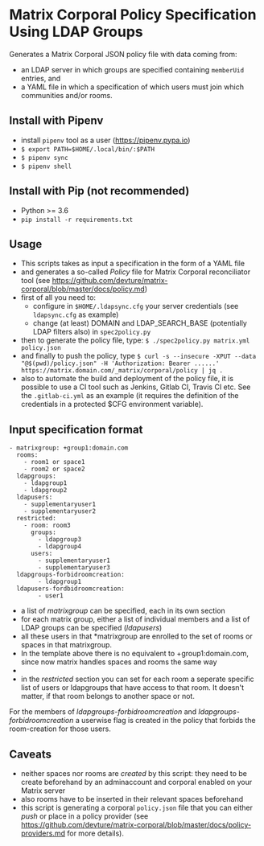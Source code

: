 # Matrix Corporal Policy Specification Using LDAP Groups

Generates a Matrix Corporal JSON policy file with data coming from:
- an LDAP server in which groups are specified containing `memberUid` entries, and
- a YAML file in which a specification of which users must join which communities and/or rooms.

## Install with Pipenv

* install `pipenv` tool as a user (https://pipenv.pypa.io)
* `$ export PATH=$HOME/.local/bin/:$PATH`
* `$ pipenv sync`
* `$ pipenv shell`

## Install with Pip (not recommended)

* Python >= 3.6
* `pip install -r requirements.txt`

## Usage

* This scripts takes as input a specification in the form of a YAML file
* and generates a so-called *Policy* file for Matrix Corporal reconciliator tool (see https://github.com/devture/matrix-corporal/blob/master/docs/policy.md)
* first of all you need to:
   * configure in `$HOME/.ldapsync.cfg` your server credentials (see `ldapsync.cfg` as example)
   * change (at least) DOMAIN and LDAP_SEARCH_BASE (potentially LDAP filters also) in `spec2policy.py`
* then to generate the policy file, type: `$ ./spec2policy.py matrix.yml policy.json`
* and finally to push the policy, type `$ curl -s --insecure -XPUT --data "@$(pwd)/policy.json" -H 'Authorization: Bearer ......' https://matrix.domain.com/_matrix/corporal/policy | jq .`
* also to automate the build and deployment of the policy file, it is possible to use a CI tool such as Jenkins, Gitlab CI, Travis CI etc. See the `.gitlab-ci.yml` as an example (it requires the definition of the credentials in a protected $CFG environment variable).

## Input specification format

~~~
- matrixgroup: +group1:domain.com
  rooms:
    - room1 or space1
    - room2 or space2
  ldapgroups:
    - ldapgroup1
    - ldapgroup2
  ldapusers:
    - supplementaryuser1
    - supplementaryuser2
  restricted:
    - room: room3
      groups:
        - ldapgroup3
        - ldapgroup4
      users:
        - supplementaryuser1
        - supplementaryuser3
  ldapgroups-forbidroomcreation:
        - ldapgroup1
  ldapusers-fordbidroomcreation:
        - user1

~~~

* a list of *matrixgroup* can be specified, each in its own section
* for each matrix group, either a list of individual members and a list of LDAP groups can be specified (*ldapusers*)
* all these users in that *matrixgroup are enrolled to the set of rooms or spaces in that matrixgroup. 
* In the template above there is no equivalent to +group1:domain.com, since now matrix handles spaces and rooms the same way
* 
* in the *restricted* section you can set for each room a seperate specific list of users or ldapgroups that have access to that room.
 It doesn't matter, if that room belongs to another space or not.

For the members of *ldapgroups-forbidroomcreation* and *ldapgroups-forbidroomcreation* a userwise flag is created in the policy that forbids the room-creation for those users.

## Caveats

* neither spaces nor rooms are *created* by this script: they need to be create beforehand by an adminaccount and corporal enabled on your Matrix server
* also rooms have to be inserted in their relevant spaces beforehand
* this script is generating a corporal `policy.json` file that you can either *push* or place in a policy provider (see https://github.com/devture/matrix-corporal/blob/master/docs/policy-providers.md for more details).

